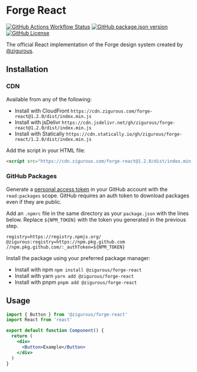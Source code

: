 # Forge React

<a href="https://github.com/zigurous/forge-react/actions"><img alt="GitHub Actions Workflow Status" src="https://img.shields.io/github/actions/workflow/status/zigurous/forge-react/publish-release.yml" /></a>
<a href="https://github.com/zigurous/forge-react/pkgs/npm/forge-react"><img alt="GitHub package.json version" src="https://img.shields.io/github/package-json/v/zigurous/forge-react" /></a>
<a href="https://github.com/zigurous/forge-react/blob/main/LICENSE"><img alt="GitHub License" src="https://img.shields.io/github/license/zigurous/forge-react" /></a>

The official React implementation of the Forge design system created by [@zigurous](https://github.com/zigurous).

## Installation

### CDN

Available from any of the following:
- Install with CloudFront `https://cdn.zigurous.com/forge-react@1.2.0/dist/index.min.js`
- Install with jsDelivr `https://cdn.jsdelivr.net/gh/zigurous/forge-react@1.2.0/dist/index.min.js`
- Install with Statically `https://cdn.statically.io/gh/zigurous/forge-react/1.2.0/dist/index.min.js`

Add the script in your HTML file:
```html
<script src="https://cdn.zigurous.com/forge-react@1.2.0/dist/index.min.js">
```

### GitHub Packages

Generate a [personal access token](https://github.com/settings/tokens) in your GitHub account with the `read:packages` scope. GitHub requires an auth token to download packages even if they are public.

Add an `.npmrc` file in the same directory as your `package.json` with the lines below. Replace `${NPM_TOKEN}` with the token you generated in the previous step.
```
registry=https://registry.npmjs.org/
@zigurous:registry=https://npm.pkg.github.com
//npm.pkg.github.com/:_authToken=${NPM_TOKEN}
```

Install the package using your preferred package manager:
- Install with npm `npm install @zigurous/forge-react`
- Install with yarn `yarn add @zigurous/forge-react`
- Install with pnpm `pnpm add @zigurous/forge-react`

## Usage

```jsx
import { Button } from '@zigurous/forge-react'
import React from 'react'

export default function Component() {
  return (
    <div>
      <Button>Example</Button>
    </div>
  )
}
```
